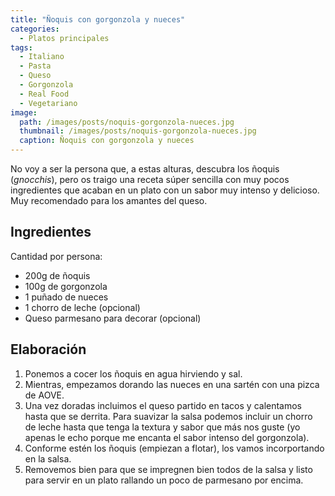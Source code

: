 ```yaml
---
title: "Ñoquis con gorgonzola y nueces"
categories:
  - Platos principales
tags:
  - Italiano
  - Pasta
  - Queso
  - Gorgonzola
  - Real Food
  - Vegetariano
image:
  path: /images/posts/noquis-gorgonzola-nueces.jpg
  thumbnail: /images/posts/noquis-gorgonzola-nueces.jpg
  caption: Ñoquis con gorgonzola y nueces
---
```


No voy a ser la persona que, a estas alturas, descubra los ñoquis (_gnocchis_), pero os traigo una receta súper sencilla con muy pocos ingredientes que acaban en un plato con un sabor muy intenso y delicioso. Muy recomendado para los amantes del queso.

## Ingredientes

Cantidad por persona:

* 200g de ñoquis
* 100g de gorgonzola
* 1 puñado de nueces
* 1 chorro de leche (opcional)
* Queso parmesano para decorar (opcional)

## Elaboración

1. Ponemos a cocer los ñoquis en agua hirviendo y sal.
2. Mientras, empezamos dorando las nueces en una sartén con una pizca de AOVE.
3. Una vez doradas incluimos el queso partido en tacos y calentamos hasta que se derrita. Para suavizar la salsa podemos incluir un chorro de leche hasta que tenga la textura y sabor que más nos guste (yo apenas le echo porque me encanta el sabor intenso del gorgonzola).
4. Conforme estén los ñoquis (empiezan a flotar), los vamos incorportando en la salsa.
5. Removemos bien para que se impregnen bien todos de la salsa y listo para servir en un plato rallando un poco de parmesano por encima.
